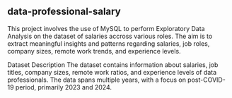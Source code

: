 ## data-professional-salary

This project involves the use of MySQL to perform Exploratory Data Analysis on the dataset of salaries accross various roles. The aim is to extract meaningful insights and patterns regarding salaries, job roles, company sizes, remote work trends, and experience levels.

Dataset Description
The dataset contains information about salaries, job titles, company sizes, remote work ratios, and experience levels of data professionals. The data spans multiple years, with a focus on post-COVID-19 period, primarily 2023 and 2024.
